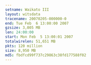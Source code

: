 ```yaml
---
setname: Waikato III
layout: witsdata
tracename: 20070205-000000-0
end: Tue Feb  6 13:00:00 2007
gzsize: 3,005 MB
len: 24:00:00
start: Mon Feb  5 13:00:01 2007
totalwirelen: 51,651 MB
pkts: 120 million
size: 8,950 MB
md5: fbdfcd99f737c29863c38fd177588f02
---
```

